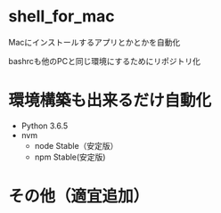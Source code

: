 # shell_for_mac
Macにインストールするアプリとかとかを自動化

bashrcも他のPCと同じ環境にするためにリポジトリ化

# 環境構築も出来るだけ自動化
- Python 3.6.5
- nvm
  - node Stable（安定版）
  - npm Stable(安定版)
  
# その他（適宜追加）
